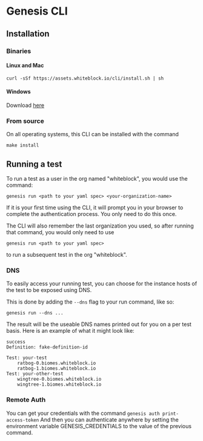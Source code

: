 Genesis CLI
======

## Installation

### Binaries

#### Linux and Mac

```
curl -sSf https://assets.whiteblock.io/cli/install.sh | sh
```

#### Windows
Download [here](https://assets.whiteblock.io/cli/bin/windows/amd64/genesis.exe)

### From source

On all operating systems, this CLI can be installed with the command

```
make install
```

## Running a test
To run a test as a user in the org named "whiteblock", you would use the command:

```
genesis run <path to your yaml spec> <your-organization-name>
```

If it is your first time using the CLI, it will prompt you in your browser to complete the authentication process. You only need to do this once.


The CLI will also remember the last organization you used, so after running that command, you would only need to use

```
genesis run <path to your yaml spec>
```

to run a subsequent test in the org "whiteblock".

### DNS
To easily access your running test, you can choose for the instance hosts of the test to be exposed using DNS.


This is done by adding the `--dns` flag to your run command, like so:

```
genesis run --dns ...
```

The result will be the useable DNS names printed out for you on a per test basis. Here is an example of what it might look like:
```
success
Definition: fake-definition-id

Test: your-test
	ratbog-0.biomes.whiteblock.io
	ratbog-1.biomes.whiteblock.io
Test: your-other-test
	wingtree-0.biomes.whiteblock.io
	wingtree-1.biomes.whiteblock.io

```

### Remote Auth
You can get your credentials with the command `genesis auth print-access-token`
And then you can authenticate anywhere by setting the environment variable GENESIS_CREDENTIALS to the value of the previous command.
